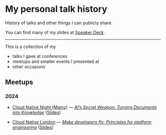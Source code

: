# My personal talk history

History of talks and other things I can publicly share.

You can find many of my slides at
[Speaker Deck](https://speakerdeck.com/aeimer).

---

This is a collection of my

<!-- * published articles -->
* talks I gave at conferences
* meetups and smaller events I presented at
* other occasions

<!-- ## Articles -->

<!-- ## Conferences -->

<!-- ### 2024 -->

## Meetups

### 2024

* [Cloud Native Night (Mainz)](https://www.meetup.com/cloud-native-night/) &mdash; _[AI’s Secret Weapon: Turning Documents into Knowledge](https://www.meetup.com/cloud-native-night/events/302568956)_ ([Slides](https://speakerdeck.com/aeimer/ais-secret-weapon-turning-documents-into-knowledge-cwyd))

* [Cloud Native London](https://www.oicheryl.com/cloudnativelondon/) &mdash; _[Make developers fly: Principles for platform engineering](https://www.youtube.com/live/tkR1RT1NY5M?feature=shared&t=2736)_ ([Slides](https://speakerdeck.com/aeimer/make-developers-fly-principles-for-platform-engineering))

<!-- ## Other events I talked at -->
